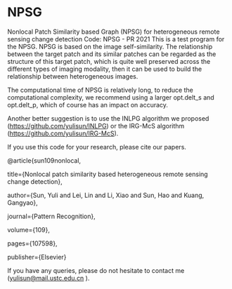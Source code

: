 # NPSG
Nonlocal Patch Similarity based Graph (NPSG) for heterogeneous remote sensing change detection
Code: NPSG - PR 2021
This is a test program for the NPSG. NPSG is based on the image self-similarity. 
The relationship between the target patch and its similar patches can be regarded 
as the structure of this target patch, which is quite well preserved across the different types
of imaging modality, then it can be used to build the relationship between heterogeneous images.

The computational time of NPSG is relatively long, to reduce the
computational complexity, we recommend using a larger opt.delt_s and
opt.delt_p, which of course has an impact on accuracy.

Another better suggestion is to use the INLPG algorithm we proposed
(https://github.com/yulisun/INLPG) or the IRG-McS algorithm (https://github.com/yulisun/IRG-McS).

If you use this code for your research, please cite our papers.

@article{sun109nonlocal,

  title={Nonlocal patch similarity based heterogeneous remote sensing change detection},
  
  author={Sun, Yuli and Lei, Lin and Li, Xiao and Sun, Hao and Kuang, Gangyao},
  
  journal={Pattern Recognition},
  
  volume={109},
  
  pages={107598},
  
  publisher={Elsevier}
  
If you have any queries, please do not hesitate to contact me (yulisun@mail.ustc.edu.cn ).

